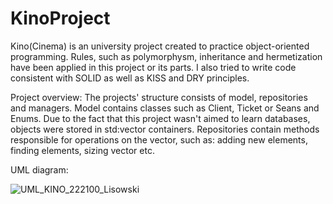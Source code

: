 # KinoProject
Kino(Cinema) is an university project created to practice object-oriented programming. Rules, such as polymorphysm, inheritance and hermetization have been applied in this project or its parts. I also tried to write code consistent with SOLID as well as KISS and DRY principles. 

Project overview:
The projects' structure consists of model, repositories and managers. Model contains classes such as Client, Ticket or Seans and Enums. Due to the fact that this project wasn't aimed to learn databases, objects were stored in std:vector containers. Repositories contain methods responsible for operations on the vector, such as: adding new elements, finding elements, sizing vector etc. 

UML diagram:

![UML_KINO_222100_Lisowski](https://user-images.githubusercontent.com/37239354/115143586-91415700-a048-11eb-8032-b63a0c5242c3.png)

